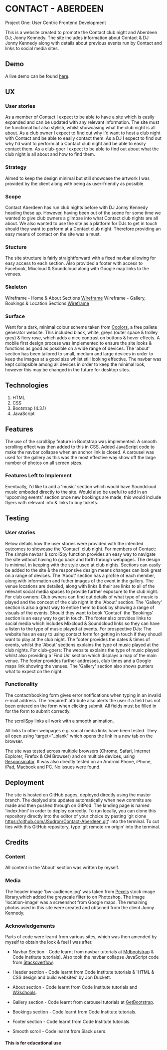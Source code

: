 # CONTACT - ABERDEEN

Project One: User Centric Frontend Development

This is a website created to promote the Contact club night and Aberdeen DJ; Jonny Kennedy. 
The site includes information about Contact & DJ Jonny Kennedy along with details about previous events run by Contact and links to
social media sites.

## Demo
A live demo can be found [here](https://jsudron.github.io/Contact-Aberdeen/).

## UX
 
### User stories

As a member of Contact I expect to be able to have a site which is easily expanded and can be updated with any relevant information. The site must be functional but also stylish, 
whilst showcasing what the club night is all about.
As a club owner I expect to find out why I'd want to host a club night with Contact and be able to easily contact them.
As a DJ I expect to find out why I'd want to perform at a Contact club night and be able to easily contact them.
As a club-goer I expect to be able to find out about what the club night is all about and how to find them.

### Strategy

Aimed to keep the design minimal but still showcase the artwork I was provided by the client along with being as user-friendly as possible.

### Scope 

Contact Aberdeen has run club nights before with DJ Jonny Kennedy heading these up. However, having been out of the scene for some time we wanted
to give club owners a glimpse into what Contact club nights are all about. We also wanted to use the site as a platform for DJs to get in touch
should they want to perform at a Contact club night. Therefore providing an easy means of contact on the site was a must.

### Stucture

The site structure is fairly straightforward with a fixed navbar allowing for easy access to each section.
Also provided a footer with access to Facebook, Mixcloud & Soundcloud along with Google map links to the venues.

### Skeleton

Wireframe - Home & About Sections [Wireframe](https://github.com/JSudron/Contact-Aberdeen/blob/df4afe66f521cf740b45d089ed0efb30b2275765/assets/wireframes/Wireframes-part%201.jpg)
Wireframe - Gallery, Bookings & Location Sections [Wireframe](https://github.com/JSudron/Contact-Aberdeen/blob/df4afe66f521cf740b45d089ed0efb30b2275765/assets/wireframes/Wireframes-part%202.jpg)

### Surface

Went for a dark, minimal colour scheme taken from [Coolors](https://coolors.co/000000-ffffff-494949-7c7a7a-ff5d73), a free pallete generator website.
This included black, white, greys (outer space & trolley grey) & fiery rose, which adds a nice contrast on buttons & hover effects.
A mobile first design process was implemented to ensure the site looks & functions as good as possible on a wide range of devices.
The 'about' section has been tailored to small, medium and large devices in order to keep the images at a good size whilst still looking effective.
The navbar was kept collapsible among all devices in order to keep the minimal look, however this may be changed in the future for desktop sites.

## Technologies
1. HTML
2. CSS
3. Bootstrap (4.3.1)
4. JavaScript

## Features

The use of the scrollSpy feature in Bootstrap was implemented. A smooth scrolling effect was then added to this in CSS.
Added JavaScript code to make the navbar collapse when an anchor link is closed.
A carousel was used for the gallery as this was the most effective way show off the large number of photos on all screen sizes.

### Features Left to Implement

Eventually, I'd like to add a 'music' section which would have Soundcloud music embeded directly to the site.
Would also be useful to add in an 'upcoming events' section once new bookings are made, this would include flyers with relevant info & links to
buy tickets.


## Testing

### User stories

Below details how the user stories were provided with the intended outcomes to showcase the 'Contact' club night.
For members of Contact:
The simple navbar & scrollSpy function provides an easy way to navigate the site without having to go back and forth through webpages. The design is minimal, in keeping with the style used at club
nights. Sections can easily be added to the site & the responsive design means changes can look great on a range of devices. The 'About' section has a profile of each member, along with information
and futher images of the event in the gallery. The venue locations are detailed, along with links & their are links to all of the relevant social media spaces to provide further exposure to the 
club night.
For club owners:
Club owners can find out details of what type of music is played and the concept of the club night in the 'About' section. The 'Gallery' section is also a great way to entice them to book by showing
a range of visuals of the events. Should they want to book 'Contact' the 'Bookings' section is an easy way to get in touch. The footer also provides links to social media which includes Mixcloud &
Soundcloud links so they can have a listen to the type of music played at events. 
For prospective DJs:
The website has an easy to using contact form for getting in touch if they shoudl want to play at the club night. The footer provides the dates & times of events, whilst the 'About' sections
explains the type of music played at the club nights.
For club-goers:
The website explains the type of music played whilst also providing a 'Find Us' section which displays a map of the main venue. The footer provides further addresses, club times and 
a Google maps link showing the venues. The 'Gallery' section also shows punters what to expect on the night.

### Functionality
The contact/booking form gives error notifications when typing in an invalid e-mail address.
The 'required' attribute also alerts the user if a field has not been entered on the form when clicking submit.
All fields must be filled in for the form to submit correctly.

The scrollSpy links all work with a smooth animation.

All links to other webpages e.g. social media links have been tested. They all open using 'target="_blank" which opens the link in a new tab on the browser.

The site was tested across multiple browsers (Chrome, Safari, Internet Explorer, Firefox & CM Browser) and on multiple devices, using [Responsinator](http://www.responsinator.com/).
It was also directly tested on an Android Phone, iPhone, iPad, Macbook and PC. No issues were found.

## Deployment

The site is hosted on GitHub pages, deployed directly using the master branch. The deplyed site updates automatically when new commits are made and
then pushed through on GitPod. The landing page is named 'index.html' in order to deploy correctly.
To run locally, you can clone this repository directly into the editor of your choice by pasting 'git clone https://github.com/JSudron/Contact-Aberdeen.git' into the terminal.
To cut ties with this GitHub repository, type 'git remote rm origin' into the terminal.

## Credits

### Content

All content in the 'About' section was written by myself.

### Media

The header image 'bw-audience.jpg' was taken from [Pexels](https://www.pexels.com/) stock image library,which added the greyscale filter to on Photoshop.
The image 'location-image' was a screenshot from Google maps.
The remaining photos used in this site were created and obtained from the client Jonny Kennedy.

### Acknowledgements

Parts of code were learnt from various sites, which was then amended by myself to obtain the look & feel I was after. 

- Navbar Section -
Code learnt from navbar tutorials at [Mdbootstrap](https://mdbootstrap.com/docs/jquery/navigation/hamburger-menu/) & Code Institute tutorials).
Also took the navbar collapse JavaScript code from [Stackoverflow](https://stackoverflow.com/questions/42401606/how-to-hide-collapsible-bootstrap-4-navbar-on-click).

- Header section -
Code learnt from Code Institute tutorials & 'HTML & CSS design and build websites' by Jon Duckett.

- About section - 
Code learnt from Code Institute tutorials and [W3schools](https://www.w3schools.com/bootstrap/bootstrap_theme_band.asp).

- Gallery section -
Code learnt from carousel tutorials at [GetBootstrap](https://getbootstrap.com/docs/4.0/components/carousel/).

- Bookings section -
Code learnt from Code Institute tutorials.

- Footer section - 
Code learnt from Code Institute tutorials.

- Smooth scroll -
Code learnt from Slack users.

#### This is for educational use
